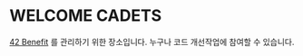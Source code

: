 # WELCOME CADETS
 [42 Benefit](https://benefit.42seoul.link/) 를 관리하기 위한 장소입니다. 누구나 코드 개선작업에 참여할 수 있습니다.

